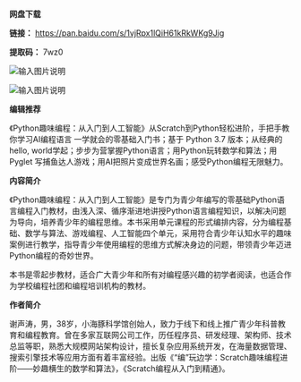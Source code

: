 **网盘下载** 

**链接：** https://pan.baidu.com/s/1vjRpx1lQiH61kRkWKg9Jig 

**提取码：** 7wz0

![输入图片说明](https://images.gitee.com/uploads/images/2020/0826/101452_c938bc6c_7785827.jpeg "图怪兽_6019894cc394ad904689234b6cf6b4c7_99096.jpg")

![输入图片说明](https://images.gitee.com/uploads/images/2020/0709/190609_9076cf96_7785827.png "屏幕截图.png")

 **编辑推荐** 

《Python趣味编程：从入门到人工智能》从Scratch到Python轻松进阶，手把手教你学习AI编程语言
一学就会的零基础入门书；基于 Python 3.7 版本；从经典的hello, world学起；步步为营掌握Python语言；用Python玩转数学和算法；用Pyglet 写捕鱼达人游戏；用AI把照片变成世界名画；感受Python编程无限魅力。

 **内容简介** 

《Python趣味编程：从入门到人工智能》是专门为青少年编写的零基础Python语言编程入门教材，由浅入深、循序渐进地讲授Python语言编程知识，以解决问题为导向，培养青少年的编程思维。本书采用单元课程的形式编排内容，分为编程基础、数学与算法、游戏编程、人工智能四个单元，采用符合青少年认知水平的趣味案例进行教学，指导青少年使用编程的思维方式解决身边的问题，带领青少年迈进Python编程的奇妙世界。

本书是零起步教材，适合广大青少年和所有对编程感兴趣的初学者阅读，也适合作为学校编程社团和编程培训机构的教材。

 **作者简介** 

谢声涛，男，38岁，小海豚科学馆创始人，致力于线下和线上推广青少年科普教育和编程教育。曾在多家互联网公司工作，历任程序员、研发经理、架构师、技术总监等职，熟悉大规模网站架构设计，擅长复杂应用系统开发，在海量数据管理、搜索引擎技术等应用方面有着丰富经验。出版《“编”玩边学：Scratch趣味编程进阶——妙趣横生的数学和算法》，《Scratch编程从入门到精通》。